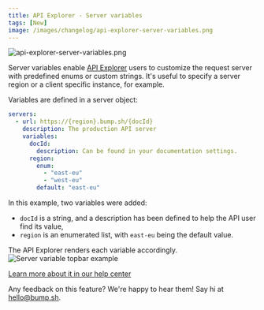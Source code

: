 ```yaml
---
title: API Explorer - Server variables 
tags: [New]
image: /images/changelog/api-explorer-server-variables.png
---
```


![api-explorer-server-variables.png](/images/changelog/api-explorer-server-variables.png)

Server variables enable [API Explorer](/help/documentation-experience/api-explorer/) users  to customize the request server with predefined enums or custom strings. It's useful to specify a server region or a client specific instance, for example.

Variables are defined in a server object: 
```yaml
servers:
  - url: https://{region}.bump.sh/{docId}
    description: The production API server
    variables:
      docId:
        description: Can be found in your documentation settings.
      region:
        enum:
          - "east-eu"
          - "west-eu"
        default: "east-eu"
```

In this example, two variables were added:  
- `docId` is a string, and a description has been defined to help the API user find its value,
- `region` is an enumerated list, with `east-eu` being the default value.

The API Explorer renders each variable accordingly.
![Server variable topbar example](/images/changelog/api-explorer-server-variables-global-display.png)

[Learn more about it in our help center](/help/documentation-experience/api-explorer/#server-variables)

Any feedback on this feature? We're happy to hear them! Say hi at [hello@bump.sh](mailto:hello@bump.sh).